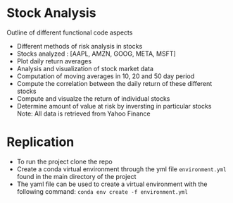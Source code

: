 # Stock Analysis
Outline of different functional code aspects
- Different methods of risk analysis in stocks
- Stocks analyzed : [AAPL, AMZN, GOOG, META, MSFT]
- Plot daily return averages
- Analysis and visualization of stock market data
- Computation of moving averages in 10, 20 and 50 day period
- Compute the correlation between the daily return of these different stocks
- Compute and visualze the return of individual stocks
- Determine amount of value at risk by inversting in particular stocks
Note: All data is retrieved from Yahoo Finance 

# Replication
- To run the project clone the repo
- Create a conda virtual environment through the yml file `environment.yml` found in the main directory of the project
- The yaml file can be used to create a virtual environment with the following command: `conda env create -f environment.yml`

